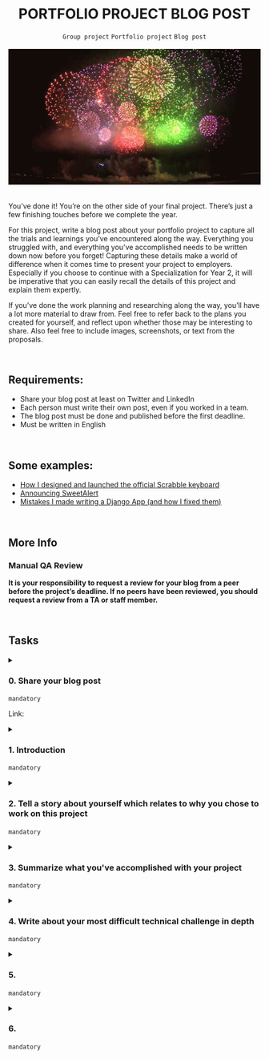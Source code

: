 <h1 align="center"><b>PORTFOLIO PROJECT BLOG POST</b></h1>
<div align="center"><code>Group project</code> <code>Portfolio project</code> <code>Blog post</code></div>

<br>

<div align="center"><img src="https://github.com/codenvibes/alx-portfolio_project/blob/master/portfolio%20project%20blog%20post/images/cc88d6531c448e2b71d4.gif"></div>

<br>

You’ve done it! You’re on the other side of your final project. There’s just a few finishing touches before we complete the year.

For this project, write a blog post about your portfolio project to capture all the trials and learnings you’ve encountered along the way. Everything you struggled with, and everything you’ve accomplished needs to be written down now before you forget! Capturing these details make a world of difference when it comes time to present your project to employers. Especially if you choose to continue with a Specialization for Year 2, it will be imperative that you can easily recall the details of this project and explain them expertly.

If you’ve done the work planning and researching along the way, you’ll have a lot more material to draw from. Feel free to refer back to the plans you created for yourself, and reflect upon whether those may be interesting to share. Also feel free to include images, screenshots, or text from the proposals.


<!-- <br>
<hr>
<h3><a href=>Notes</a></h3>
<hr> -->

<br>

## Requirements:
- Share your blog post at least on Twitter and LinkedIn
- Each person must write their own post, even if you worked in a team.
- The blog post must be done and published before the first deadline.
- Must be written in English


<br>

## Some examples:
- [How I designed and launched the official Scrabble keyboard](https://hackernoon.com/follow-your-dreams-literally-how-i-designed-and-launched-the-official-scrabble-keyboard-d1ce3ab0f047)
- [Announcing SweetAlert](https://hackernoon.com/follow-your-dreams-literally-how-i-designed-and-launched-the-official-scrabble-keyboard-d1ce3ab0f047)
- [Mistakes I made writing a Django App (and how I fixed them)](https://hackernoon.com/mistakes-i-made-writing-a-django-app-and-how-i-fixed-them-16de4e632042)


<br>

## More Info
### Manual QA Review
**It is your responsibility to request a review for your blog from a peer before the project’s deadline. If no peers have been reviewed, you should request a review from a TA or staff member.**


<br>

## Tasks
<details>
<summary>

### 0. Share your blog post
`mandatory`

Link: []()
</summary>

Please include your LinkedIn link and the source post.

</details>

<details>
<summary>

### 1. Introduction
`mandatory`

</summary>

Introduce your project with a few key elements:

Include a banner image on your post that is a screenshot (or a logo) of your application
Define the purpose of your project
Share your team members, roles and timeline
Describe who your project was created for
Explain what your personal focus was
Example: Our project helps bicyclists find a route with the least elevation between two points in San Francisco. Our team members are John Smith, Jane Doe, and myself. As an engineering problem, we wanted to focus on 2 things: creating an experience that would be both web and mobile-friendly, and also sourcing a reliable and sophisticated API. John worked on [XYZ], Jane and I worked on [ABC].

</details>

<details>
<summary>

### 2. Tell a story about yourself which relates to why you chose to work on this project
`mandatory`

</summary>

This is not simply a sentence to describe an affinity for something and therefore, you made this project. This story needs to share something personal about yourself that people can’t easily know about you by looking at your Twitter.

Here’s an example of a story that is too simple:

*Everyone on our team really likes riding bicycles, so we thought it would be cool to do a project focused on bicycling.*

This is a better example of a story:

*Everyone on our team enjoys riding bicycles, so it was an easy project focus to agree upon. For me, bicycling has always been the best way to get around. In past jobs I’ve had, I’ve been able to commute by bicycle so that I could get my workout in before and after work.*

This is an example of a story that will really captivate your audience:

Everyone on our team enjoys riding bicycles, so it was an easy project focus to agree upon. For me, I grew up in a small middle-of-America town surrounded by farms and forests. My best friend lived in the next town over, and the only way I could visit her was by riding my bicycle. On weekends, and holiday breaks I would get up at the break of dawn and bike for over an hour to my friend’s place. The road I took was lined by corn fields on both sides with the sun rising on the left. Whenever I bike in the city now, it brings back these hours I spent chasing the brightening horizon at dawn with the smell of the harvest around me. I hope to make bicycling more accessible so that more people, especially city people, can learn the joy that bicycling can bring to their lives.

A question I often hear is: “But I don’t have a story. I just thought [X] was cool so I thought I would do a project about it. What do I write?”

Here’s a couples examples of what you might write if this was the case:

Oddly enough, I don’t really have any interest in bicyling, even though my project is all about bicycle routes. I had decided very early on that I wanted to work with the Google Maps API, and needed a reason to use it. A few weeks ago I had lunch with an engineering friend of mine to brainstorm project ideas and he described a problem he faces every day: He enjoys riding his bicycle to work, but still hasn’t quite found the optimal path from home to work, and work to home with the least uphill. I learned this about myself– it’s a lot more interesting to work on something when I’m directly helping someone solve a problem they have. For the entirety of this project, I’ve been working closely with him to iterate and find him an easy path to and from his home!

It’s okay if the story just isn’t there. Find another way to share something about yourself.

My team really cared about bicycling, so I went along with it because I thought it was an interesting technical challenge. To celebrate completing our project, we rented bicycles and went for a ride around the city. I moved to this city from a small middle-of-America town surrounded by farms and forests 9 months ago. I had been out of work for 2 years ever since they shut down the button factory and laid off 350 workers. My entire career had been spent as the mechanic monitoring the hydrolic systems at this factory for the past 5 years. I have two daughters and a wife who supported me in this transition across the country to take a bet on my potential to retrain as a Software Engineer. I never would have guessed that 9 months later I would be riding a bike across the Golden Gate Bridge with 2 amazing engineers I’ve met through my time at Holberton School.

</details>

<details>
<summary>

### 3. Summarize what you've accomplished with your project
`mandatory`

</summary>

Describe the result of your project.

- Include a diagram of the architecture that clearly shows the flow of data through your application. If the one you created for the proposal is still accurate, use it. Otherwise create a new one that reflects the actual flow of data.
- Summarize the technologies you used and why you (or your team) made those choices. Do not list the technologies without context. For example, **do not** write “We used HTML, JS, Python, Django”. Instead, include the context like “For the Frontend we chose to use HTML5, CSS3 and JavaScript without any additional frameworks. We opted not to use other frameworks because we wanted to dedicate our time to solidifying our understanding of JavaScript.”
- Provide an overview of 1-3 features you’ve completed. Here’s some examples of what is and isn’t a feature:
    - Feature: OAuth via Facebook. It is functionality that has value for the user.
    - Not a feature: The entire application is styled with Bootstrap. There is no functionality mentioned here.
    - Feature: The website is responsive and compatible with mobile. This means users can access the project from a mobile view!
    - Not a feature: The project does not have a backend. This does not have value for the end-user.

</details>

<details>
<summary>

### 4. Write about your most difficult technical challenge in depth
`mandatory`

</summary>

Describe the most difficult technical challenge that you succeeded in solving using the STAR method. If you are not familiar with the STAR method, it is an acronym that stands for Situation, Task, Action, Result.

Do not explicitly reference the STAR method, but write at least 200 words (the more detailed, the better), on the technical challenge you felt was the most difficult for you.

It’s okay if the challenge was solved with an interim workaround. Choose a different challenge if the issue still remains.

Example to avoid: “I built a login page hoping this would allow for users to save their own profile and bicycle routes. I spent too much time and couldn’t get it working, so currently users cannot save their routes, but I’ll fix it soon.”

Good example: “Early in the project I had decided to provide a save feature for users so that they could return to the app and review their cycling routes. I set out to research the different types of login options and decided to go with Facebook OAuth because it was the network I would likely be able to grow my audience through. To implement Facebook OAuth, I realized my project needed to be deployed and secured through SSL. With only 30 hours left for my project, I reached out to 5 of my peers and the technical staff to rally through deployment and set up an SSL cert in 6 hours. I followed this tutorial [url] and ran into an issue where the auth request would successfully send, but it seemed the login token would never be received. A diagram to understand the issue might help here: [diagram] I reached out again to Facebook’s developer forums and found an engineer who was willing to meet in-person in exchange for a cup of coffee. She looked at my diagram and clarified that the request I sent was missing a parameter, and the other parameter I sent signaled to the server I didn’t need a response. With only 5 hours before my presentation, I managed to get the Facebook OAuth working and managed to even shower before the presentation!”

note: all examples are works of fiction and do not reflect technical accuracy

</details>

<details>
<summary>

### 5. 
`mandatory`

</summary>


</details>

<details>
<summary>

### 6. 
`mandatory`

</summary>


</details>

